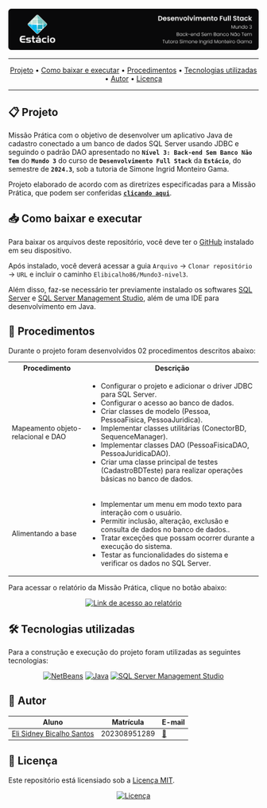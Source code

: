 ![Capa do projeto com logo da Estácio](./.github/capa.svg)

<div align="center">

---

[Projeto](#-projeto) • [Como baixar e executar](#-como-baixar-e-executar) • [Procedimentos](#-procedimentos) • [Tecnologias utilizadas](#-tecnologias-utilizadas) • [Autor](#-autor) • [Licença](#-licença)

---

</div>

## 📋 Projeto

Missão Prática com o objetivo de desenvolver um aplicativo Java de cadastro conectado a um banco de dados SQL Server usando JDBC e seguindo o padrão DAO apresentado no **`Nível 3: Back-end Sem Banco Não Tem`** do **`Mundo 3`** do curso de **`Desenvolvimento Full Stack`** da **`Estácio`**, do semestre de **`2024.3`**, sob a tutoria de Simone Ingrid Monteiro Gama.

Projeto elaborado de acordo com as diretrizes especificadas para a Missão Prática, que podem ser conferidas [**`clicando aqui`**](https://sway.cloud.microsoft/s/AHDBJjulH6tHFEIf/embed).

## 📥 Como baixar e executar

Para baixar os arquivos deste repositório, você deve ter o [GitHub](https://github.com/) instalado em seu dispositivo.

Após instalado, você deverá acessar a guia `Arquivo` → `Clonar repositório` → `URL` e incluir o caminho `Elibicalho86/Mundo3-nivel3`.

Além disso, faz-se necessário ter previamente instalado os softwares [SQL Server](https://www.microsoft.com/pt-br/sql-server/sql-server-downloads) e [SQL Server Management Studio](https://learn.microsoft.com/en-us/sql/ssms/download-sql-server-management-studio-ssms?view=sql-server-ver16#download-ssms), além de uma IDE para desenvolvimento em Java.

## 🔗 Procedimentos

Durante o projeto foram desenvolvidos 02 procedimentos descritos abaixo:

<table>
  <tr>
    <th>Procedimento</th>
    <th>Descrição</th>
  </tr>
  <tr>
    <td>Mapeamento objeto-relacional e DAO</td>
    <td>
      <ul>
        <li>Configurar o projeto e adicionar o driver JDBC para SQL Server.</li>
        <li>Configurar o acesso ao banco de dados.</li>
        <li>Criar classes de modelo (Pessoa, PessoaFisica, PessoaJuridica).</li>
        <li>Implementar classes utilitárias (ConectorBD, SequenceManager).</li>
        <li>Implementar classes DAO (PessoaFisicaDAO, PessoaJuridicaDAO).</li>
        <li>Criar uma classe principal de testes (CadastroBDTeste) para realizar operações básicas no banco de dados.</li>
      </ul>
    </td>
  </tr>
  <tr>
    <td>Alimentando a base</td>
    <td>
      <ul>
        <li>Implementar um menu em modo texto para interação com o usuário.</li>
        <li>Permitir inclusão, alteração, exclusão e consulta de dados no banco de dados..</li>
        <li>Tratar exceções que possam ocorrer durante a execução do sistema.</li>
        <li>Testar as funcionalidades do sistema e verificar os dados no SQL Server.</li>
      </ul>
    </td>
  </tr>
</table>

Para acessar o relatório da Missão Prática, clique no botão abaixo:

<div align="center">

[![Link de acesso ao relatório](https://img.shields.io/badge/-Acesse%20o%20relatório-000000?style=for-the-badge)](./Relatório%20da%20Missão%20Prática.pdf)

</div>

## 🛠 Tecnologias utilizadas

Para a construção e execução do projeto foram utilizadas as seguintes tecnologias:

<div align="center">

[![NetBeans](https://img.shields.io/badge/-NetBeans-1B6AC6?style=for-the-badge&logo=apachenetbeanside&logoColor=white)](https://netbeans.apache.org/front/main/download/index.html) [![Java](https://img.shields.io/badge/-Java-e82d2c?style=for-the-badge&logo=java&logoColor=white)](https://www.oracle.com/br/java/technologies/downloads/) [![SQL Server Management Studio](https://img.shields.io/badge/-SQL%20Server%20Management%20Studio-2f2f2f?style=for-the-badge)](https://learn.microsoft.com/en-us/sql/ssms/download-sql-server-management-studio-ssms?view=sql-server-ver16#download-ssms)
</div>

## 👥 Autor

| Aluno                                                  | Matrícula    | E-mail                                      |
| ------------------------------------------------------ | ------------ | ------------------------------------------- |
| [Eli Sidney Bicalho Santos](https://github.com/Elibicalho86) | 202308951289 | [📧](mailto:202212181407@alunos.estacio.br) |

## 📃 Licença

Este repositório está licensiado sob a [Licença MIT](./LICENSE).

<div align=center>

[![Licença](https://img.shields.io/github/license/guedesert/back-end-sem-banco-nao-tem?style=for-the-badge&color=blue&label=licença)](./LICENSE)

</div>
